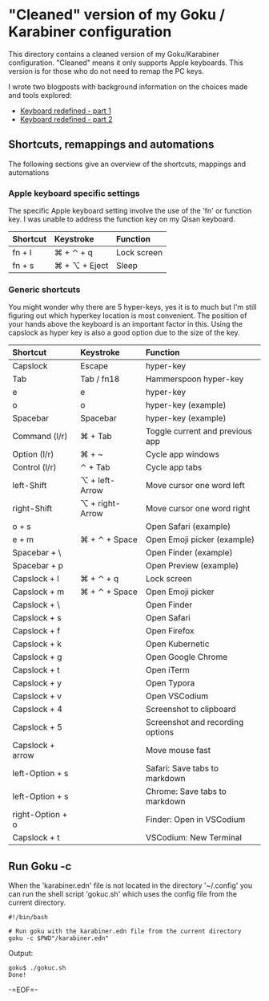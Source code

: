 # "Cleaned" version of my Goku / Karabiner configuration

This directory contains a cleaned version of my Goku/Karabiner configuration. "Cleaned" means it only supports Apple keyboards. This version is for those who do not need to remap the PC keys.

I wrote two blogposts with background information on the choices made and tools explored:

- [Keyboard redefined - part 1](https://tisgoud.nl/2020/09/keyboard-redefined-part-1/)
- [Keyboard redefined - part 2](https://tisgoud.nl/2020/09/keyboard-redefined-part-2/)

## Shortcuts, remappings and automations

The following sections give an overview of the shortcuts, mappings and automations

### Apple keyboard specific settings

The specific Apple keyboard setting involve the use of the 'fn' or function key. I was unable to address the function key on my Qisan keyboard.

| Shortcut | Keystroke                   | Function    |
| :------- | :-------------------------- | :---------- |
| fn + l   | &#x2318; + &#x2303; + q     | Lock screen |
| fn + s   | &#x2318; + &#x2325; + Eject | Sleep       |

### Generic shortcuts

You might wonder why there are 5 hyper-keys, yes it is to much but I'm still figuring out which hyperkey location is most convenient. The position of your hands above the keyboard is an important factor in this. Using the capslock as hyper key is also a good option due to the size of the key.

| Shortcut         | Keystroke                   | Function                         |
| :--------------- | :-------------------------- | :------------------------------- |
| Capslock         | Escape                      | hyper-key                        |
| Tab              | Tab / fn18                  | Hammerspoon hyper-key            |
| e                | e                           | hyper-key                        |
| o                | o                           | hyper-key (example)              |
| Spacebar         | Spacebar                    | hyper-key (example)              |
| Command (l/r)    | &#x2318; + Tab              | Toggle current and previous app  |
| Option (l/r)     | &#x2318; + \~               | Cycle app windows                |
| Control (l/r)    | &#x2303; + Tab              | Cycle app tabs                   |
| left-Shift       | &#x2325; + left-Arrow       | Move cursor one word left        |
| right-Shift      | &#x2325; + right-Arrow      | Move cursor one word right       |
| o + s            |                             | Open Safari (example)            |
| e + m            | &#x2318; + &#x2303; + Space | Open Emoji picker (example)      |
| Spacebar + \     |                             | Open Finder (example)            |
| Spacebar + p     |                             | Open Preview (example)           |
| Capslock + l     | &#x2318; + &#x2303; + q     | Lock screen                      |
| Capslock + m     | &#x2318; + &#x2303; + Space | Open Emoji picker                |
| Capslock + \     |                             | Open Finder                      |
| Capslock + s     |                             | Open Safari                      |
| Capslock + f     |                             | Open Firefox                     |
| Capslock + k     |                             | Open Kubernetic                  |
| Capslock + g     |                             | Open Google Chrome               |
| Capslock + t     |                             | Open iTerm                       |
| Capslock + y     |                             | Open Typora                      |
| Capslock + v     |                             | Open VSCodium                    |
| Capslock + 4     |                             | Screenshot to clipboard          |
| Capslock + 5     |                             | Screenshot and recording options |
| Capslock + arrow |                             | Move mouse fast                  |
| left-Option + s  |                             | Safari: Save tabs to markdown    |
| left-Option + s  |                             | Chrome: Save tabs to markdown    |
| right-Option + o |                             | Finder: Open in VSCodium         |
| Capslock + t     |                             | VSCodium: New Terminal           |

## Run Goku -c

When the 'karabiner.edn' file is not located in the directory '~/.config' you can run the shell script 'gokuc.sh' which uses the config file from the current directory.

```shell
#!/bin/bash

# Run goku with the karabiner.edn file from the current directory
goku -c $PWD"/karabiner.edn"
```

Output:

```shell
goku$ ./gokuc.sh
Done!
```

-=EOF=-

